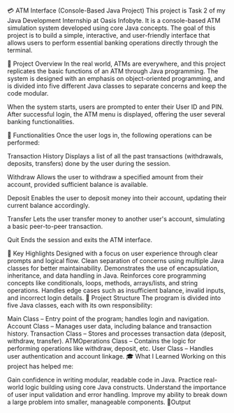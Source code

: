 💳 ATM Interface (Console-Based Java Project)
This project is Task 2 of my Java Development Internship at Oasis Infobyte.
It is a console-based ATM simulation system developed using core Java concepts. The goal of this project is to build a simple, interactive, and user-friendly interface that allows users to perform essential banking operations directly through the terminal.

📌 Project Overview
In the real world, ATMs are everywhere, and this project replicates the basic functions of an ATM through Java programming. The system is designed with an emphasis on object-oriented programming, and is divided into five different Java classes to separate concerns and keep the code modular.

When the system starts, users are prompted to enter their User ID and PIN. After successful login, the ATM menu is displayed, offering the user several banking functionalities.

🔧 Functionalities
Once the user logs in, the following operations can be performed:

Transaction History
Displays a list of all the past transactions (withdrawals, deposits, transfers) done by the user during the session.

Withdraw
Allows the user to withdraw a specified amount from their account, provided sufficient balance is available.

Deposit
Enables the user to deposit money into their account, updating their current balance accordingly.

Transfer
Lets the user transfer money to another user's account, simulating a basic peer-to-peer transaction.

Quit
Ends the session and exits the ATM interface.

🧠 Key Highlights
Designed with a focus on user experience through clear prompts and logical flow.
Clean separation of concerns using multiple Java classes for better maintainability.
Demonstrates the use of encapsulation, inheritance, and data handling in Java.
Reinforces core programming concepts like conditionals, loops, methods, arrays/lists, and string operations.
Handles edge cases such as insufficient balance, invalid inputs, and incorrect login details.
🧩 Project Structure
The program is divided into five Java classes, each with its own responsibility:

Main Class – Entry point of the program; handles login and navigation.
Account Class – Manages user data, including balance and transaction history.
Transaction Class – Stores and processes transaction data (deposit, withdraw, transfer).
ATMOperations Class – Contains the logic for performing operations like withdraw, deposit, etc.
User Class – Handles user authentication and account linkage.
🎓 What I Learned
Working on this project has helped me:

Gain confidence in writing modular, readable code in Java.
Practice real-world logic building using core Java constructs.
Understand the importance of user input validation and error handling.
Improve my ability to break down a large problem into smaller, manageable components.
📸Output
